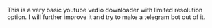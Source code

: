 This is a very basic youtube vedio downloader with limited resolution option.
I will further improve it and try to make a telegram bot out of it.
